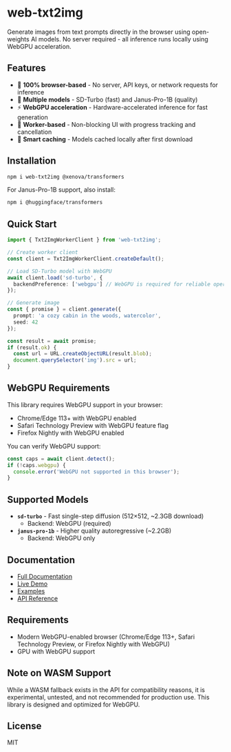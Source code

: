 # web-txt2img

Generate images from text prompts directly in the browser using open-weights AI models. No server required - all inference runs locally using WebGPU acceleration.

## Features

- 🚀 **100% browser-based** - No server, API keys, or network requests for inference
- 🎨 **Multiple models** - SD-Turbo (fast) and Janus-Pro-1B (quality)
- ⚡ **WebGPU acceleration** - Hardware-accelerated inference for fast generation
- 🔄 **Worker-based** - Non-blocking UI with progress tracking and cancellation
- 💾 **Smart caching** - Models cached locally after first download

## Installation

```bash
npm i web-txt2img @xenova/transformers
```

For Janus-Pro-1B support, also install:
```bash
npm i @huggingface/transformers
```

## Quick Start

```ts
import { Txt2ImgWorkerClient } from 'web-txt2img';

// Create worker client
const client = Txt2ImgWorkerClient.createDefault();

// Load SD-Turbo model with WebGPU
await client.load('sd-turbo', { 
  backendPreference: ['webgpu'] // WebGPU is required for reliable operation
});

// Generate image
const { promise } = client.generate({ 
  prompt: 'a cozy cabin in the woods, watercolor',
  seed: 42 
});

const result = await promise;
if (result.ok) {
  const url = URL.createObjectURL(result.blob);
  document.querySelector('img').src = url;
}
```

## WebGPU Requirements

This library requires WebGPU support in your browser:
- Chrome/Edge 113+ with WebGPU enabled
- Safari Technology Preview with WebGPU feature flag
- Firefox Nightly with WebGPU enabled

You can verify WebGPU support:
```js
const caps = await client.detect();
if (!caps.webgpu) {
  console.error('WebGPU not supported in this browser');
}
```

## Supported Models

- **`sd-turbo`** - Fast single-step diffusion (512×512, ~2.3GB download)
  - Backend: WebGPU (required)
- **`janus-pro-1b`** - Higher quality autoregressive (~2.2GB)
  - Backend: WebGPU only

## Documentation

- [Full Documentation](https://github.com/lacerbi/web-txt2img#readme)
- [Live Demo](https://lacerbi.github.io/web-txt2img/)
- [Examples](https://github.com/lacerbi/web-txt2img/tree/main/examples)
- [API Reference](https://github.com/lacerbi/web-txt2img/blob/main/docs/DEVELOPER_GUIDE.md)

## Requirements

- Modern WebGPU-enabled browser (Chrome/Edge 113+, Safari Technology Preview, or Firefox Nightly with WebGPU)
- GPU with WebGPU support

## Note on WASM Support

While a WASM fallback exists in the API for compatibility reasons, it is experimental, untested, and not recommended for production use. This library is designed and optimized for WebGPU.

## License

MIT
